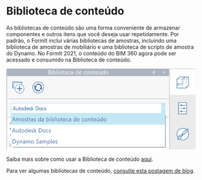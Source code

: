 # Biblioteca de conteúdo

As bibliotecas de conteúdo são uma forma conveniente de armazenar componentes e outros itens que você deseja usar repetidamente. Por padrão, o FormIt inclui várias bibliotecas de amostras, incluindo uma biblioteca de amostras de mobiliário e uma biblioteca de scripts de amostra do Dynamo. No FormIt 2021, o conteúdo do BIM 360 agora pode ser acessado e consumido na Biblioteca de conteúdo.

![](<../.gitbook/assets/screen-shot-2020-03-30-at-1.39.13-pm (1).png>)

Saiba mais sobre como usar a Biblioteca de conteúdo [aqui](../formit-primer/part-i/import-export-and-content-library.md).

Para ver algumas bibliotecas de conteúdo, [consulte esta postagem de blog](https://formit.autodesk.com/blog/post/content-library).
